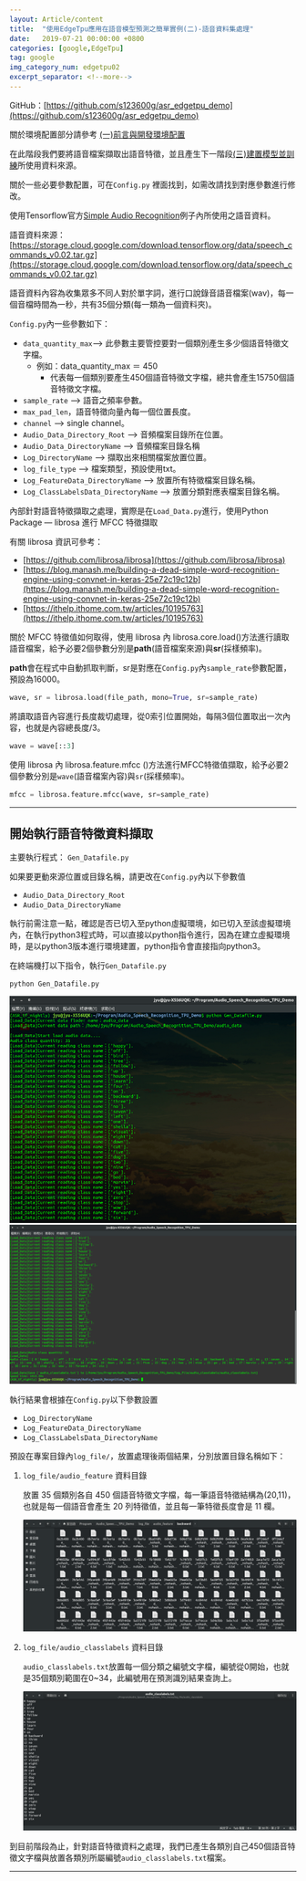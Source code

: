```yaml
---
layout: Article/content
title:  "使用EdgeTpu應用在語音模型預測之簡單實例(二)-語音資料集處理"
date:   2019-07-21 00:00:00 +0800
categories: [google,EdgeTpu]
tag: google
img_category_num: edgetpu02
excerpt_separator: <!--more-->
---
```


<!--more-->

GitHub：[https://github.com/s123600g/asr_edgetpu_demo](https://github.com/s123600g/asr_edgetpu_demo)

關於環境配置部分請參考 [(一)前言與開發環境配置](https://s123600g.github.io/google/edgetpu/2019/07/20/%E4%BD%BF%E7%94%A8EdgeTpu%E6%87%89%E7%94%A8%E5%9C%A8%E8%AA%9E%E9%9F%B3%E6%A8%A1%E5%9E%8B%E9%A0%90%E6%B8%AC%E4%B9%8B%E7%B0%A1%E5%96%AE%E5%AF%A6%E4%BE%8B(%E4%B8%80)-%E5%89%8D%E8%A8%80%E8%88%87%E9%96%8B%E7%99%BC%E7%92%B0%E5%A2%83%E9%85%8D%E7%BD%AE.html)

在此階段我們要將語音檔案擷取出語音特徵，並且產生下一階段[(三)建置模型並訓練](https://s123600g.github.io/google/edgetpu/2019/07/20/%E4%BD%BF%E7%94%A8EdgeTpu%E6%87%89%E7%94%A8%E5%9C%A8%E8%AA%9E%E9%9F%B3%E6%A8%A1%E5%9E%8B%E9%A0%90%E6%B8%AC%E4%B9%8B%E7%B0%A1%E5%96%AE%E5%AF%A6%E4%BE%8B(%E4%B8%89)-%E5%BB%BA%E7%AB%8B%E6%A8%A1%E5%9E%8B%E8%88%87%E8%A8%93%E7%B7%B4.html)所使用資料來源。

關於一些必要參數配置，可在`Config.py` 裡面找到，如需改請找到對應參數進行修改。

使用Tensorflow官方[Simple Audio Recognition](https://www.tensorflow.org/tutorials/sequences/audio_recognition)例子內所使用之語音資料。

語音資料來源：[https://storage.cloud.google.com/download.tensorflow.org/data/speech_commands_v0.02.tar.gz](https://storage.cloud.google.com/download.tensorflow.org/data/speech_commands_v0.02.tar.gz)

語音資料內容為收集眾多不同人對於單字詞，進行口說錄音語音檔案(wav)，每一個音檔時間為一秒，共有35個分類(每一類為一個資料夾)。

`Config.py`內一些參數如下：
* `data_quantity_max`--> 此參數主要管控要對一個類別產生多少個語音特徵文字檔。
  - 例如：data_quantity_max ＝ 450
    - 代表每一個類別要產生450個語音特徵文字檔，總共會產生15750個語音特徵文字檔。
* `sample_rate` --> 語音之頻率參數。
* `max_pad_len`，語音特徵向量內每一個位置長度。
* `channel` --> single channel。
* `Audio_Data_Directory_Root` --> 音頻檔案目錄所在位置。
* `Audio_Data_DirectoryName` --> 音頻檔案目錄名稱
* `Log_DirectoryName` --> 擷取出來相關檔案放置位置。
* `log_file_type` --> 檔案類型，預設使用txt。
* `Log_FeatureData_DirectoryName` --> 放置所有特徵檔案目錄名稱。
* `Log_ClassLabelsData_DirectoryName` --> 放置分類對應表檔案目錄名稱。

內部針對語音特徵擷取之處理，實際是在`Load_Data.py`進行，使用Python Package — librosa 進行 MFCC 特徵擷取

有關 librosa 資訊可參考：
* [https://github.com/librosa/librosa](https://github.com/librosa/librosa)
* [https://blog.manash.me/building-a-dead-simple-word-recognition-engine-using-convnet-in-keras-25e72c19c12b](https://blog.manash.me/building-a-dead-simple-word-recognition-engine-using-convnet-in-keras-25e72c19c12b)
* [https://ithelp.ithome.com.tw/articles/10195763](https://ithelp.ithome.com.tw/articles/10195763)

關於 MFCC 特徵值如何取得，使用 librosa 內 librosa.core.load()方法進行讀取語音檔案，給予必要2個參數分別是**path**(語音檔案來源)與**sr**(採樣頻率)。

**path**會在程式中自動抓取判斷，sr是對應在`Config.py`內`sample_rate`參數配置，預設為16000。

```python
wave, sr = librosa.load(file_path, mono=True, sr=sample_rate)
```

將讀取語音內容進行長度裁切處理，從0索引位置開始，每隔3個位置取出一次內容，也就是內容總長度/3。

```python
wave = wave[::3]
```

使用 librosa 內 librosa.feature.mfcc ()方法進行MFCC特徵值擷取，給予必要2個參數分別是`wave`(語音檔案內容)與`sr`(採樣頻率)。

```python
mfcc = librosa.feature.mfcc(wave, sr=sample_rate)
```

---

## 開始執行語音特徵資料擷取

主要執行程式： `Gen_Datafile.py`

如果要更動來源位置或目錄名稱，請更改在`Config.py`內以下參數值
* `Audio_Data_Directory_Root`
* `Audio_Data_DirectoryName`

執行前需注意一點，確認是否已切入至python虛擬環境，如已切入至該虛擬環境內，在執行python3程式時，可以直接以python指令進行，因為在建立虛擬環境時，是以python3版本進行環境建置，python指令會直接指向python3。

在終端機打以下指令，執行`Gen_Datafile.py`

```shell
python Gen_Datafile.py
```

![](edgetpu02-01.png)
![](edgetpu02-02.png)

執行結果會根據在`Config.py`以下參數設置
* `Log_DirectoryName`
* `Log_FeatureData_DirectoryName`
* `Log_ClassLabelsData_DirectoryName`

預設在專案目錄內`log_file/`，放置處理後兩個結果，分別放置目錄名稱如下：

1. `log_file/audio_feature` 資料目錄

    放置 35 個類別各自 450 個語音特徵文字檔，每一筆語音特徵結構為(20,11)，也就是每一個語音會產生 20 列特徵值，並且每一筆特徵長度會是 11 欄。
    
    ![](edgetpu02-03.png)

2. `log_file/audio_classlabels` 資料目錄

    `audio_classlabels.txt`放置每一個分類之編號文字檔，編號從0開始，也就是35個類別範圍在0~34，此編號用在預測識別結果查詢上。

    ![](edgetpu02-04.png)


到目前階段為止，針對語音特徵資料之處理，我們已產生各類別自己450個語音特徵文字檔與放置各類別所屬編號`audio_classlabels.txt`檔案。

---

